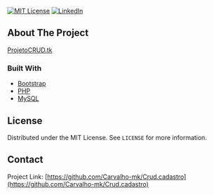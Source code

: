 [![MIT License][license-shield]][license-url]
[![LinkedIn][linkedin-shield]][linkedin-url]




<!-- ABOUT THE PROJECT -->
## About The Project

[ProjetoCRUD.tk](https://projetocrud.tk/)

### Built With

* [Bootstrap](https://getbootstrap.com)
* [PHP](https://www.php.net)
* [MySQL](https://www.mysql.com)

<!-- LICENSE -->
## License

Distributed under the MIT License. See `LICENSE` for more information.


<!-- CONTACT -->
## Contact

Project Link: [https://github.com/Carvalho-mk/Crud.cadastro](https://github.com/Carvalho-mk/Crud.cadastro)




<!-- MARKDOWN LINKS & IMAGES -->
[license-shield]: https://img.shields.io/github/license/othneildrew/Best-README-Template.svg?style=for-the-badge
[license-url]: https://github.com/othneildrew/Best-README-Template/blob/master/LICENSE.txt
[linkedin-shield]: https://img.shields.io/badge/-LinkedIn-black.svg?style=for-the-badge&logo=linkedin&colorB=555
[linkedin-url]: https://linkedin.com/in/
